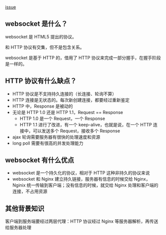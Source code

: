 [issue](https://github.com/hoperyy/blog/issues/24)

## websocket 是什么？

websocket 是 HTML5 提出的协议。

和 HTTP 协议有交集，但不是包含关系。

websocket 是基于 HTTP 的，借用了 HTTP 协议来完成一部分握手，在握手阶段是一样的。

## HTTP 协议有什么缺点？

+	HTTP 协议是不支持持久连接的（长连接、轮询不算）
+	HTTP 连接是无状态的。每次新创建连接，都要经过重新鉴定
+	HTTP 中，Response 是被动的
+	无论是 HTTP 1.0 还是 HTTP 1.1，Request == Response
	+	HTTP 1.0 是一个 Request，一个 Response
	+	HTTP 1.1 进行了改进，有一个 keep-alive，也就是说，在一个 HTTP 连接中，可以发送多个 Request，接收多个 Response
+	ajax 轮询需要服务器有很快的处理速度和资源
+	long poll 需要有很高的并发处理能力

## websocket 有什么优点

+	websocket 是一个持久化的协议，相对于 HTTP 这种非持久的协议来说
+	websocket 和 Nginx 建立持久链接，服务器有信息的时候交给 Nginx，Nginix 统一传输到客户端；没有信息的时候，就交给 Nginx 处理和客户端的连接，不占用资源

## 其他背景知识

客户端到服务端要经过两层代理：HTTP 协议经过 Nginx 等服务器解析，再传送给服务器处理